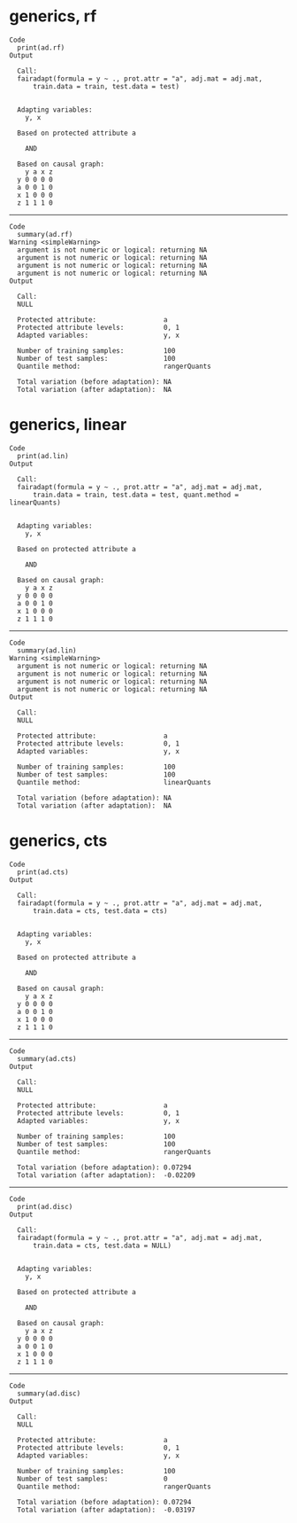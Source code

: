 # generics, rf

    Code
      print(ad.rf)
    Output
      
      Call:
      fairadapt(formula = y ~ ., prot.attr = "a", adj.mat = adj.mat, 
          train.data = train, test.data = test)
      
      
      Adapting variables:
        y, x
      
      Based on protected attribute a 
      
        AND
      
      Based on causal graph:
        y a x z
      y 0 0 0 0
      a 0 0 1 0
      x 1 0 0 0
      z 1 1 1 0
      

---

    Code
      summary(ad.rf)
    Warning <simpleWarning>
      argument is not numeric or logical: returning NA
      argument is not numeric or logical: returning NA
      argument is not numeric or logical: returning NA
      argument is not numeric or logical: returning NA
    Output
      
      Call:
      NULL
      
      Protected attribute:                 a
      Protected attribute levels:          0, 1
      Adapted variables:                   y, x
      
      Number of training samples:          100
      Number of test samples:              100
      Quantile method:                     rangerQuants
      
      Total variation (before adaptation): NA
      Total variation (after adaptation):  NA

# generics, linear

    Code
      print(ad.lin)
    Output
      
      Call:
      fairadapt(formula = y ~ ., prot.attr = "a", adj.mat = adj.mat, 
          train.data = train, test.data = test, quant.method = linearQuants)
      
      
      Adapting variables:
        y, x
      
      Based on protected attribute a 
      
        AND
      
      Based on causal graph:
        y a x z
      y 0 0 0 0
      a 0 0 1 0
      x 1 0 0 0
      z 1 1 1 0
      

---

    Code
      summary(ad.lin)
    Warning <simpleWarning>
      argument is not numeric or logical: returning NA
      argument is not numeric or logical: returning NA
      argument is not numeric or logical: returning NA
      argument is not numeric or logical: returning NA
    Output
      
      Call:
      NULL
      
      Protected attribute:                 a
      Protected attribute levels:          0, 1
      Adapted variables:                   y, x
      
      Number of training samples:          100
      Number of test samples:              100
      Quantile method:                     linearQuants
      
      Total variation (before adaptation): NA
      Total variation (after adaptation):  NA

# generics, cts

    Code
      print(ad.cts)
    Output
      
      Call:
      fairadapt(formula = y ~ ., prot.attr = "a", adj.mat = adj.mat, 
          train.data = cts, test.data = cts)
      
      
      Adapting variables:
        y, x
      
      Based on protected attribute a 
      
        AND
      
      Based on causal graph:
        y a x z
      y 0 0 0 0
      a 0 0 1 0
      x 1 0 0 0
      z 1 1 1 0
      

---

    Code
      summary(ad.cts)
    Output
      
      Call:
      NULL
      
      Protected attribute:                 a
      Protected attribute levels:          0, 1
      Adapted variables:                   y, x
      
      Number of training samples:          100
      Number of test samples:              100
      Quantile method:                     rangerQuants
      
      Total variation (before adaptation): 0.07294
      Total variation (after adaptation):  -0.02209

---

    Code
      print(ad.disc)
    Output
      
      Call:
      fairadapt(formula = y ~ ., prot.attr = "a", adj.mat = adj.mat, 
          train.data = cts, test.data = NULL)
      
      
      Adapting variables:
        y, x
      
      Based on protected attribute a 
      
        AND
      
      Based on causal graph:
        y a x z
      y 0 0 0 0
      a 0 0 1 0
      x 1 0 0 0
      z 1 1 1 0
      

---

    Code
      summary(ad.disc)
    Output
      
      Call:
      NULL
      
      Protected attribute:                 a
      Protected attribute levels:          0, 1
      Adapted variables:                   y, x
      
      Number of training samples:          100
      Number of test samples:              0
      Quantile method:                     rangerQuants
      
      Total variation (before adaptation): 0.07294
      Total variation (after adaptation):  -0.03197

